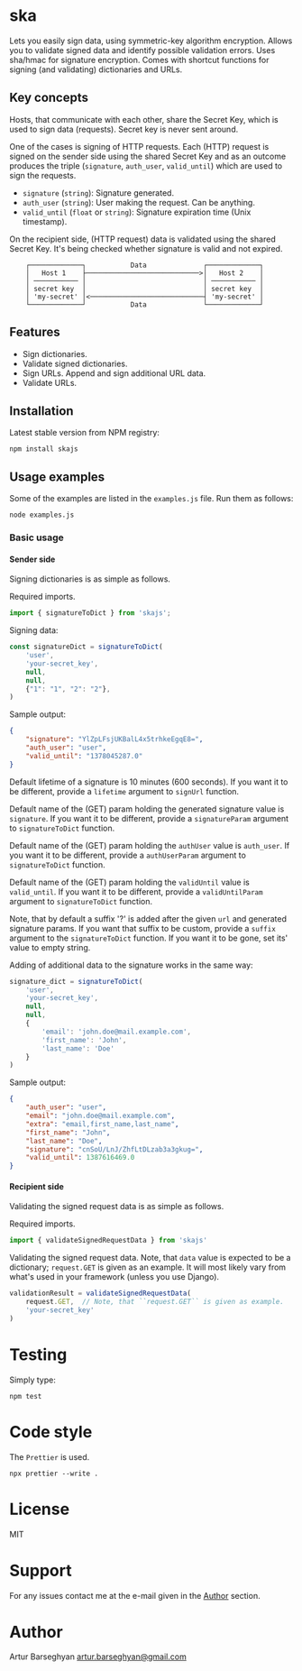 # ska

Lets you easily sign data, using symmetric-key algorithm encryption. Allows
you to validate signed data and identify possible validation errors. Uses
sha/hmac for signature encryption. Comes with shortcut functions for signing (and
validating) dictionaries and URLs.

## Key concepts

Hosts, that communicate with each other, share the Secret Key, which is used
to sign data (requests). Secret key is never sent around.

One of the cases is signing of HTTP requests. Each (HTTP) request is signed
on the sender side using the shared Secret Key and as an outcome produces the
triple (``signature``, ``auth_user``, ``valid_until``) which are used to sign
the requests.

- ``signature`` (``string``): Signature generated.
- ``auth_user`` (``string``): User making the request. Can be anything.
- ``valid_until`` (``float`` or ``string``): Signature expiration time (Unix timestamp).

On the recipient side, (HTTP request) data is validated using the shared
Secret Key. It's being checked whether signature is valid and not expired.

```
    ┌─────────────┐           Data              ┌─────────────┐
    │   Host 1    ├────────────────────────────>│   Host 2    │
    │ ─────────── │                             │ ─────────── │
    │ secret key  │                             │ secret key  │
    │ 'my-secret' │<────────────────────────────┤ 'my-secret' │
    └─────────────┘           Data              └─────────────┘
```

## Features

- Sign dictionaries.
- Validate signed dictionaries.
- Sign URLs. Append and sign additional URL data.
- Validate URLs.

## Installation

Latest stable version from NPM registry:

```shell
npm install skajs
```

## Usage examples
Some of the examples are listed in the ``examples.js`` file. Run them as follows:

```shell
node examples.js
```

### Basic usage

#### Sender side

Signing dictionaries is as simple as follows.

Required imports.

```javascript
import { signatureToDict } from 'skajs';
```

Signing data:

```javascript
const signatureDict = signatureToDict(
    'user',
    'your-secret_key',
    null,
    null,
    {"1": "1", "2": "2"},
)
```

Sample output:

```json
{
    "signature": "YlZpLFsjUKBalL4x5trhkeEgqE8=",
    "auth_user": "user",
    "valid_until": "1378045287.0"
}
```

Default lifetime of a signature is 10 minutes (600 seconds). If you want it
to be different, provide a ``lifetime`` argument to ``signUrl`` function.

Default name of the (GET) param holding the generated signature value
is ``signature``. If you want it to be different, provide a ``signatureParam``
argument to ``signatureToDict`` function.

Default name of the (GET) param holding the ``authUser`` value is
``auth_user``. If you want it to be different, provide a ``authUserParam``
argument to ``signatureToDict`` function.

Default name of the (GET) param holding the ``validUntil`` value is
`valid_until`. If you want it to be different, provide a ``validUntilParam``
argument to ``signatureToDict`` function.

Note, that by default a suffix '?' is added after the given ``url`` and
generated signature params. If you want that suffix to be custom, provide a
``suffix`` argument to the ``signatureToDict`` function. If you want it to be gone,
set its' value to empty string.

Adding of additional data to the signature works in the same way:

```javascript
signature_dict = signatureToDict(
    'user',
    'your-secret_key',
    null,
    null,
    {
        'email': 'john.doe@mail.example.com',
        'first_name': 'John',
        'last_name': 'Doe'
    }
)
```

Sample output:

```json
{
    "auth_user": "user",
    "email": "john.doe@mail.example.com",
    "extra": "email,first_name,last_name",
    "first_name": "John",
    "last_name": "Doe",
    "signature": "cnSoU/LnJ/ZhfLtDLzab3a3gkug=",
    "valid_until": 1387616469.0
}
```

#### Recipient side

Validating the signed request data is as simple as follows.

Required imports.

```javascript
import { validateSignedRequestData } from 'skajs'
```

Validating the signed request data. Note, that ``data`` value is expected to
be a dictionary; ``request.GET`` is given as an example. It will most likely
vary from what's used in your framework (unless you use Django).

```javascript
validationResult = validateSignedRequestData(
    request.GET,  // Note, that ``request.GET`` is given as example.
    'your-secret_key'
)
```

Testing
=======
Simply type:

```shell
npm test
```

Code style
==========
The ``Prettier`` is used.

```shell
npx prettier --write .
```

License
=======
MIT

Support
=======
For any issues contact me at the e-mail given in the [Author](#Author) section.

Author
======
Artur Barseghyan <artur.barseghyan@gmail.com>
